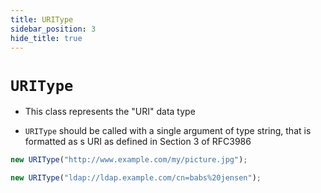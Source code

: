 ```yaml
---
title: URIType
sidebar_position: 3
hide_title: true
---
```


# `URIType`

- This class represents the "URI" data type

- `URIType` should be called with a single argument of type string, that is formatted as s URI as defined in Section 3 of RFC3986

```js
new URIType("http://www.example.com/my/picture.jpg");

new URIType("ldap://ldap.example.com/cn=babs%20jensen");
```
